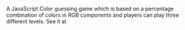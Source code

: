 A JavaScript Color guessing game which is based on a percentage combination of colors in RGB components and players can play three different
levels. See it at 
